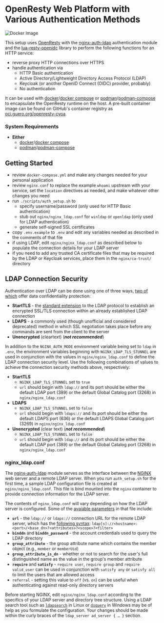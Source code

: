 # OpenResty Web Platform with Various Authentication Methods

![Docker Image](https://github.com/mmguero/openresty-cyoa/workflows/openresty-cyoa-build-push-ghcr/badge.svg)

This setup uses [OpenResty](https://openresty.org/en/) with the [nginx-auth-ldap](https://github.com/mmguero-dev/nginx-auth-ldap) authentication module and the [lua-resty-openidc](https://github.com/zmartzone/lua-resty-openidc/) library to perform the following functions for an HTTP service:

* reverse proxy HTTP connections over HTTPS
* handle authentication via
    - HTTP Basic authentication
    - Active Directory/Lightweight Directory Access Protocol (LDAP)
    - Keycloak (or another OpenID Connect (OIDC) provider, probably)
    - No authentication

It can be used with [docker](https://docs.docker.com/get-docker/)/[docker compose](https://docs.docker.com/compose/) or [podman](https://podman.io/)/[podman-compose](https://github.com/containers/podman-compose) to encapsulate the OpenResty runtime on the host. A pre-built container image can be found on GitHub's container registry as [oci.guero.org/openresty-cyoa](https://github.com/mmguero/openresty-cyoa/pkgs/container/openresty-cyoa).

### System Requirements

* **Either**
    * [docker](https://docs.docker.com/get-docker/)/[docker compose](https://docs.docker.com/compose/)
    * [podman](https://podman.io/getting-started/installation)/[podman-compose](https://github.com/containers/podman-compose)

## Getting Started

* review `docker-compose.yml` and make any changes needed for your personal application
* review `nginx.conf` to replace the example `whoami` upstream with your service, set the `location` directives as needed, and make whatever other changes you need
* run `./scripts/auth_setup.sh` to
    * specify username/password (only used for HTTP Basic authentication)
    * stub out `nginx/nginx_ldap.conf` for `winldap` or `openldap` (only used for LDAP authentication)
    * generate self-signed SSL certificates
* copy `.env.example` to `.env` and edit any variables needed as described in the comments of that file
* if using LDAP, edit `nginx/nginx_ldap.conf` as described below to populate the connection details for your LDAP server
* if you need to add any trusted CA certificate files that may be required by the LDAP or Keycloak services, place them in the `nginx/ca-trust/` directory

## LDAP Connection Security

Authentication over LDAP can be done using one of three ways, [two of which](https://docs.microsoft.com/en-us/openspecs/windows_protocols/ms-adts/8e73932f-70cf-46d6-88b1-8d9f86235e81) offer data confidentiality protection: 

* **StartTLS** - the [standard extension](https://tools.ietf.org/html/rfc2830) to the LDAP protocol to establish an encrypted SSL/TLS connection within an already established LDAP connection
* **LDAPS** - a commonly used (though unofficial and considered deprecated) method in which SSL negotiation takes place before any commands are sent from the client to the server
* **Unencrypted** (cleartext) (***not recommended***)

In addition to the `NGINX_AUTH_MODE` environment variable being set to `ldap` in `.env`, the environment variables beginning with `NGINX_LDAP_TLS_STUNNEL` are used in conjunction with the values in `nginx/nginx_ldap.conf` to define the LDAP connection security level. Use the following combinations of values to achieve the connection security methods above, respectively:

* **StartTLS**
    - `NGINX_LDAP_TLS_STUNNEL` set to `true`
    - `url` should begin with `ldap://` and its port should be either the default LDAP port (389) or the default Global Catalog port (3268) in `nginx/nginx_ldap.conf` 
* **LDAPS**
    - `NGINX_LDAP_TLS_STUNNEL` set to `false`
    - `url` should begin with `ldaps://` and its port should be either the default LDAPS port (636) or the default LDAPS Global Catalog port (3269) in `nginx/nginx_ldap.conf` 
* **Unencrypted** (clear text) (***not recommended***)
    - `NGINX_LDAP_TLS_STUNNEL` set to `false`
    - `url` should begin with `ldap://` and its port should be either the default LDAP port (389) or the default Global Catalog port (3268) in `nginx/nginx_ldap.conf` 

### nginx_ldap.conf

The [nginx-auth-ldap](https://github.com/mmguero-dev/nginx-auth-ldap) module serves as the interface between the [NGINX](https://nginx.org/) web server and a remote LDAP server. When you run `auth_setup.sh` for the first time, a sample LDAP configuration file is created at `nginx/nginx_ldap.conf`. This file is bind mounted into the `nginx` container to provide connection information for the LDAP server.

The contents of `nginx_ldap.conf` will vary depending on how the LDAP server is configured. Some of the [avaiable parameters](https://github.com/mmguero-dev/nginx-auth-ldap#available-config-parameters) in that file include:

* **`url`** - the `ldap://` or `ldaps://` connection URL for the remote LDAP server, which has the [following syntax](https://www.ietf.org/rfc/rfc2255.txt): `ldap[s]://<hostname>:<port>/<base_dn>?<attributes>?<scope>?<filter>`
* **`binddn`** and **`binddn_password`** - the account credentials used to query the LDAP directory
* **`group_attribute`** - the group attribute name which contains the member object (e.g., `member` or `memberUid`)
* **`group_attribute_is_dn`** - whether or not to search for the user's full distinguished name as the value in the group's member attribute
* **`require`** and **`satisfy`** - `require user`, `require group` and `require valid_user` can be used in conjunction with `satisfy any` or `satisfy all` to limit the users that are allowed access
* `referral` - setting this value to `off` (vs. `on`) can be useful when authenticating against read-only directory servers

Before starting NGINX, edit `nginx/nginx_ldap.conf` according to the specifics of your LDAP server and directory tree structure. Using a LDAP search tool such as [`ldapsearch`](https://www.openldap.org/software/man.cgi?query=ldapsearch) in Linux or [`dsquery`](https://social.technet.microsoft.com/wiki/contents/articles/2195.active-directory-dsquery-commands.aspx) in Windows may be of help as you formulate the configuration. Your changes should be made within the curly braces of the `ldap_server ad_server { … }` section.
